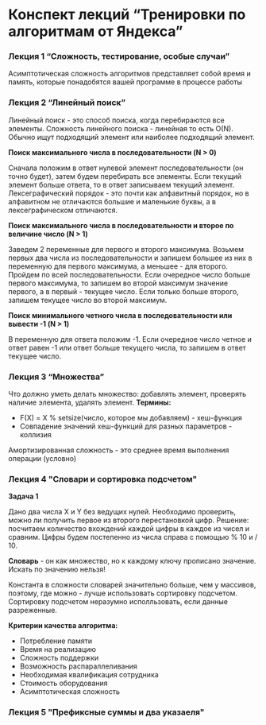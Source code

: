 # Конспект лекций “Тренировки по алгоритмам от Яндекса”

### Лекция 1 “Сложность, тестирование, особые случаи”

Асимптотическая сложность алгоритмов представляет собой время и память, которые понадобятся вашей программе в процессе работы

### Лекция 2 “Линейный поиск”

Линейный поиск - это способ поиска, когда перебираются все элементы. Сложность линейного поиска - линейная то есть O(N). Обычно ищут подходящий элемент или наиболее подходящий элемент.

**Поиск максимального числа в последовательности (N > 0)**

Сначала положим в ответ нулевой элемент последовательности (он точно будет), затем будем перебирать все элементы. Если текущий элемент больше ответа, то в ответ записываем текущий элемент.
Лексеграфический порядок - это почти как алфавитный порядок, но в алфавитном не отличаются большие и маленькие буквы, а в лексеграфическом отличаются.

**Поиск максимального числа в последовательности и второе по величине число (N > 1)**

Заведем 2 переменные для первого и второго максимума. Возьмем первых два числа из последовательности и запишем большее из них в переменную для первого максимума, а меньшее - для второго. Пройдем по всей последовательности. Если очередное число больше первого максимума, то запишем во второй максимум значение первого, а в первый - текущее число. Если только больше второго, запишем текущее число во второй максимум.

**Поиск минимального четного числа в последовательности или вывести -1 (N > 1)**

В переменную для ответа положим -1. Если очередное число четное и ответ равен -1 или ответ больше текущего числа, то запишем в ответ текущее число.

### Лекция 3 “Множества”
Что должно уметь делать множество: добавлять элемент, проверять наличие элемента, удалять элемент. **Термины:**
- F(X) = X % setsize(число, которое мы добавляем) - хеш-функция
- Совпадение значений хеш-функций для разных параметров - коллизия

Амортизированная сложность - это среднее время выполнения операции (условно)

### Лекция 4 "Словари и сортировка подсчетом"
**Задача 1**

Дано два числа X и Y без ведущих нулей. Необходимо проверить, можно ли получить первое из второго перестановкой цифр. Решение: посчитаем количество вхождений каждой цифры в каждое из чисел и сравним. Цифры будем постепенно из числа справа с помощью % 10 и / 10.

**Словарь** - он как множество, но к каждому ключу прописано значение. Искать по значению нельзя! 

Константа в сложности словарей значительно больше, чем у массивов, поэтому, где можно - лучше использовать сортировку подсчетом. Сортировку подсчетом неразумно исполльзовать, если данные разреженные.

**Критерии качества алгоритма:**
- Потребление памяти
- Время на реализацию
- Сложность поддержки
- Возможность распараллеливания
- Необходимая квалификация сотрудника
- Стоимость оборудования
- Асимптотическая сложность

### Лекция 5 "Префиксные суммы и два указаеля"

